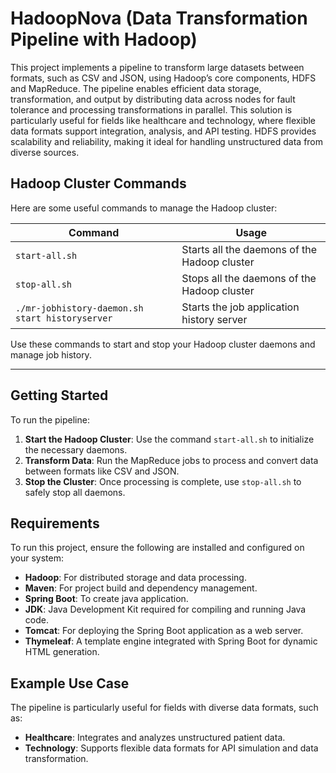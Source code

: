 # HadoopNova (Data Transformation Pipeline with Hadoop)

This project implements a pipeline to transform large datasets between formats, such as CSV and JSON, using Hadoop’s core components, HDFS and MapReduce. The pipeline enables efficient data storage, transformation, and output by distributing data across nodes for fault tolerance and processing transformations in parallel. This solution is particularly useful for fields like healthcare and technology, where flexible data formats support integration, analysis, and API testing. HDFS provides scalability and reliability, making it ideal for handling unstructured data from diverse sources.

## Hadoop Cluster Commands

Here are some useful commands to manage the Hadoop cluster:

| Command                                      | Usage                                                 |
|----------------------------------------------|-------------------------------------------------------|
| `start-all.sh`                               | Starts all the daemons of the Hadoop cluster          |
| `stop-all.sh`                                | Stops all the daemons of the Hadoop cluster           |
| `./mr-jobhistory-daemon.sh start historyserver` | Starts the job application history server           |

Use these commands to start and stop your Hadoop cluster daemons and manage job history.

---

## Getting Started

To run the pipeline:

1. **Start the Hadoop Cluster**: Use the command `start-all.sh` to initialize the necessary daemons.
2. **Transform Data**: Run the MapReduce jobs to process and convert data between formats like CSV and JSON.
3. **Stop the Cluster**: Once processing is complete, use `stop-all.sh` to safely stop all daemons.

## Requirements

To run this project, ensure the following are installed and configured on your system:

- **Hadoop**: For distributed storage and data processing.
- **Maven**: For project build and dependency management.
- **Spring Boot**: To create java application.
- **JDK**: Java Development Kit required for compiling and running Java code.
- **Tomcat**: For deploying the Spring Boot application as a web server.
- **Thymeleaf**: A template engine integrated with Spring Boot for dynamic HTML generation.

## Example Use Case

The pipeline is particularly useful for fields with diverse data formats, such as:
- **Healthcare**: Integrates and analyzes unstructured patient data.
- **Technology**: Supports flexible data formats for API simulation and data transformation.
